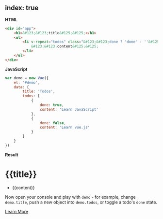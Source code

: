 index: true
---

**HTML**

``` html
<div id="app">
    <h1>&#123;&#123;title&#125;&#125;</h1>
    <ul>
        <li v-repeat="todos" class="&#123;&#123;done ? 'done' : ''&#125;&#125;">
            &#123;&#123;content&#125;&#125;
        </li>
    </ul>
</div>
```

**JavaScript**

``` js
var demo = new Vue({
    el: '#demo',
    data: {
        title: 'Todos',
        todos: [
            {
                done: true,
                content: 'Learn JavaScript'
            },
            {
                done: false,
                content: 'Learn vue.js'
            }
        ]
    }
})
```

**Result**

<div id="demo"><h1>&#123;&#123;title&#125;&#125;</h1><ul><li v-repeat="todos" class="&#123;&#123;done ? 'done' : ''&#125;&#125;">&#123;&#123;content&#125;&#125;</li></ul></div>
<script src="/js/vue.min.js"></script>
<script>
var demo = new Vue({
    el: '#demo',
    data: {
        title: 'Todos',
        todos: [
            {
                done: true,
                content: 'Learn JavaScript'
            },
            {
                done: false,
                content: 'Learn vue.js'
            }
        ]
    }
})
</script>

Now open your console and play with `demo` - for example, change `demo.title`, push a new object into `demo.todos`, or toggle a todo's `done` state.

<p id="learn-more"><a class="button" href="/guide/getting-started.html">Learn More</a></p>